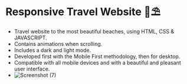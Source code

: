 # Responsive Travel Website 🌊⛱
+ Travel website to the most beautiful beaches, using HTML, CSS & JAVASCRIPT.
+ Contains animations when scrolling.
+ Includes a dark and light mode.
+ Developed first with the Mobile First methodology, then for desktop.
+ Compatible with all mobile devices and with a beautiful and pleasant user interface.
+ ![Screenshot (7)](https://user-images.githubusercontent.com/96900783/156964425-1ea3f48b-610f-4a90-9106-4331fb5fb189.png)
